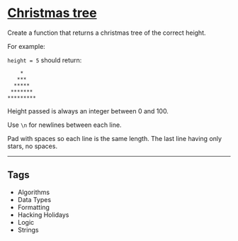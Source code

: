 # [Christmas tree](https://www.codewars.com/kata/52755006cc238fcae70000ed)

Create a function that returns a christmas tree of the correct height.

For example:

`height = 5` should return:

```
    *
   ***
  *****
 *******
*********
```

Height passed is always an integer between 0 and 100.

Use `\n` for newlines between each line.

Pad with spaces so each line is the same length. The last line having only stars, no spaces.

---

## Tags

- Algorithms
- Data Types
- Formatting
- Hacking Holidays
- Logic
- Strings
